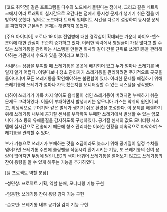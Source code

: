 [코드 취약점]
같은 프로그램을 다수의 노드에서 돌린다는 점에서, 그리고 같은 네트워크에서 여러 트래픽이 실시간으로 오간다는 점에서 동시성 문제가 생기기 쉬운 점을 예방하지 못했다. 임의로 노드마다 트래픽 업데이트 시간을 다르게 설정하여 동시성 문제를 피했지만 근본적인 문제는 해결하지 못했다.

[주요 아이디어]
코로나 19 이후 전염병에 대한 경각심이 확대되는 가운데 바이오-헬스 분야에 대한 관심이 꾸준히 증가하고 있다.
이러한 맥락에서 병원균이 가장 많다고 할 수 있는 쓰레기통을 관리하는 시스템을 만들면 회사와 같이 건물 단위로 쓰레기통을 관리해야하는 기관에서 수요가 있을 것이라고 보았다.

사내라는 상황을 부여할 때 쓰레기통은 곳곳에 배치되어 있고 누가 얼마나 쓰레기를 버릴지 알기 어렵다. 
이렇다보니 청소 관리자가 쓰레기통을 관리하려면 주기적으로 곳곳을 돌아다니며 모든 쓰레기통을 확인해야하는 불편함이 있다. 
이러한 문제를 해결하기 위해 쓰레기통에 쓰레기가 얼마나 가득 찼는지를 모니터링할 수 있는 시스템을 생각했다.

더하여 쓰레기가 가득 차지 않아도 음식물이 섞인 쓰레기등이 버려지면 부패하기 쉬운 문제도 고려하였다.
이들이 부패하면서 발생시키는 암모니아 가스는 악취의 원인이 되고, 위생적으로 구더기와 같은 벌레가 생기기 쉬운 환경을 조성한다. 
이 문제를 해결하기 위해 쓰레기통 내부에 공기질 센서를 부착하여 부패한 쓰레기에서 발생할 수 있는 암모니아 가스 등의 유해물질을 감지하도록 구성하였다. 
공기질 센서의 값도 모니터링 시스템에 실시간으로 전송되기 때문에 청소 관리자는 이러한 현황을 지속적으로 파악하여 쓰레기통을 관리할 수 있다.

부가 기능으로 쓰레기가 부패하는 것을 조금이라도 늦추기 위해 공기질이 일정 수치를 넘어가면 쓰레기통 주변에 쿨링팬을 작동시켜 환기시키는 기능, 
또 쓰레기통의 잔여 용량이 없어지면 뚜껑에 달린 LED의 색이 바뀌어 쓰레기통을 열어보지 않고도 쓰레기통의 잔여 용량을 알 수 있게 해주는 기능을 추가하였다.

[팀 프로젝트 역할 분담]

-성민창: 프로젝트 기획, 역할 분배, 모니터링 기능 구현

-임동현: 쓰레기통 잔여 용량 감지 기능 구현

-손효빈: 쓰레기통 내부 공기질 감지 기능 구현
